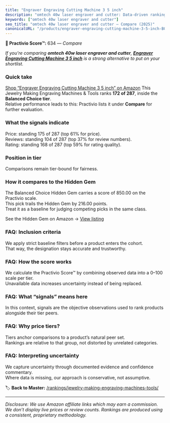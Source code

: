 ```yaml
---
title: "Engraver Engraving Cutting Machine 3 5 inch"
description: "omtech 40w laser engraver and cutter: Data-driven ranking using the Practivio Score™. Positioned by quality, value, demand, findability, momentum."
keywords: ["omtech 40w laser engraver and cutter"]
seo_title: "omtech 40w laser engraver and cutter — Compare (2025)"
canonicalURL: "/products/engraver-engraving-cutting-machine-3-5-inch-B0D7RR6ND4/"
---
```


**🛒 Practivio Score™:** 634 — _Compare_


*If you're comparing **omtech 40w laser engraver and cutter**, **[Engraver Engraving Cutting Machine 3 5 inch](https://www.amazon.com/dp/B0D7RR6ND4?tag=practivio-20)** is a strong alternative to put on your shortlist.*
### Quick take
[Shop “Engraver Engraving Cutting Machine 3 5 inch” on Amazon](https://www.amazon.com/dp/B0D7RR6ND4?tag=practivio-20)
This Jewelry Making Engraving Machines & Tools ranks **172 of 287**, inside the **Balanced Choice tier**.  
Relative performance leads to this: Practivio lists it under **Compare** for further evaluation.

### What the signals indicate
Price: standing 175 of 287 (top 61% for price).  
Reviews: standing 104 of 287 (top 37% for review numbers).  
Rating: standing 168 of 287 (top 59% for rating quality).  

### Position in tier
Comparisons remain tier-bound for fairness.

### How it compares to the Hidden Gem
The Balanced Choice Hidden Gem carries a score of 850.00 on the Practivio scale.  
This pick trails the Hidden Gem by 216.00 points.  
Treat it as a baseline for judging competing picks in the same class.  

See the Hidden Gem on Amazon → [View listing](https://www.amazon.com/dp/B01M1SJNVU?tag=practivio-20)

### FAQ: Inclusion criteria
We apply strict baseline filters before a product enters the cohort.  
That way, the designation stays accurate and trustworthy.

### FAQ: How the score works
We calculate the Practivio Score™ by combining observed data into a 0–100 scale per tier.  
Unavailable data increases uncertainty instead of being replaced.

### FAQ: What “signals” means here
In this context, signals are the objective observations used to rank products alongside their tier peers.

### FAQ: Why price tiers?
Tiers anchor comparisons to a product’s natural peer set.  
Rankings are relative to that group, not distorted by unrelated categories.

### FAQ: Interpreting uncertainty
We capture uncertainty through documented evidence and confidence commentary.  
Where data is missing, our approach is conservative, not assumptive.

<!-- Missing template for Compare/CompareWithinPriceClass -->


🏷️ **Back to Master:** [/rankings/jewelry-making-engraving-machines-tools/](/rankings/jewelry-making-engraving-machines-tools/)

---
_Disclosure: We use Amazon affiliate links which may earn a commission. We don’t display live prices or review counts. Rankings are produced using a consistent, proprietary methodology._
